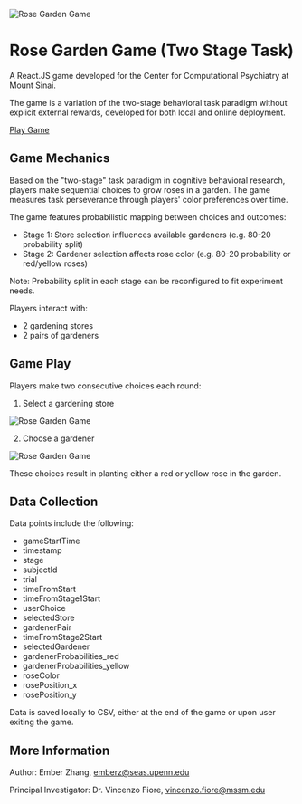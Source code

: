 ![Rose Garden Game](/public/rose_garden_screenshot3.png)

# Rose Garden Game (Two Stage Task)

A React.JS game developed for the Center for Computational Psychiatry at Mount Sinai. 

The game is a variation of the two-stage behavioral task paradigm without explicit external rewards, developed for both local and online deployment.

[Play Game](https://rose-garden-two-step.vercel.app/)

## Game Mechanics

Based on the "two-stage" task paradigm in cognitive behavioral research, players make sequential choices to grow roses in a garden. The game measures task perseverance through players' color preferences over time.

The game features probabilistic mapping between choices and outcomes:

- Stage 1: Store selection influences available gardeners (e.g. 80-20 probability split)
- Stage 2: Gardener selection affects rose color (e.g. 80-20 probability or red/yellow roses)

Note: Probability split in each stage can be reconfigured to fit experiment needs. 

Players interact with:
- 2 gardening stores
- 2 pairs of gardeners

## Game Play

Players make two consecutive choices each round:

1. Select a gardening store

![Rose Garden Game](/public/rose_garden_screenshot1.png)

2. Choose a gardener

![Rose Garden Game](/public/rose_garden_screenshot2.png)

These choices result in planting either a red or yellow rose in the garden.

## Data Collection

Data points include the following: 

- gameStartTime
- timestamp
- stage
- subjectId
- trial
- timeFromStart
- timeFromStage1Start
- userChoice
- selectedStore
- gardenerPair
- timeFromStage2Start
- selectedGardener
- gardenerProbabilities_red
- gardenerProbabilities_yellow
- roseColor
- rosePosition_x
- rosePosition_y

Data is saved locally to CSV, either at the end of the game or upon user exiting the game. 

## More Information

Author: Ember Zhang, emberz@seas.upenn.edu

Principal Investigator: Dr. Vincenzo Fiore, vincenzo.fiore@mssm.edu

